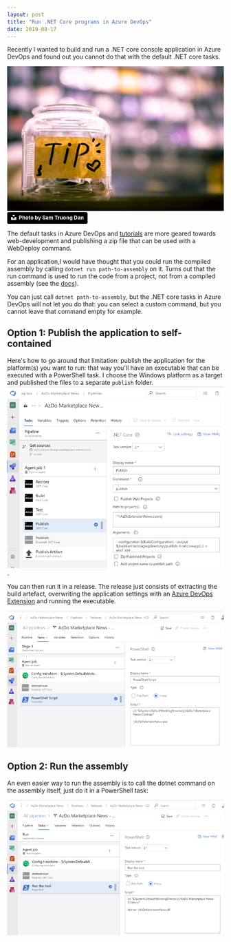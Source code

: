 ```yaml
---
layout: post
title: "Run .NET Core programs in Azure DevOps"
date: 2019-08-17
---
```


Recently I wanted to build and run a .NET core console application in Azure DevOps and found out you cannot do that with the default .NET core tasks.

![](/images/20190817/sam-truong-dan--rF4kuvgHhU-unsplash.jpg)  
<a style="background-color:black;color:white;text-decoration:none;padding:4px 6px;font-family:-apple-system, BlinkMacSystemFont, &quot;San Francisco&quot;, &quot;Helvetica Neue&quot;, Helvetica, Ubuntu, Roboto, Noto, &quot;Segoe UI&quot;, Arial, sans-serif;font-size:12px;font-weight:bold;line-height:1.2;display:inline-block;border-radius:3px" href="https://unsplash.com/@sam_truong?utm_medium=referral&amp;utm_campaign=photographer-credit&amp;utm_content=creditBadge" target="_blank" rel="noopener noreferrer" title="Download free do whatever you want high-resolution photos from Sam Truong Dan"><span style="display:inline-block;padding:2px 3px"><svg xmlns="http://www.w3.org/2000/svg" style="height:12px;width:auto;position:relative;vertical-align:middle;top:-2px;fill:white" viewBox="0 0 32 32"><title>unsplash-logo</title><path d="M10 9V0h12v9H10zm12 5h10v18H0V14h10v9h12v-9z"></path></svg></span><span style="display:inline-block;padding:2px 3px">Photo by Sam Truong Dan</span></a>

The default tasks in Azure DevOps and [tutorials](https://docs.microsoft.com/en-us/azure/devops/pipelines/languages/dotnet-core?view=azure-devops) are more geared towards web-development and publishing a zip file that can be used with a WebDeploy command.

For an application,I would have thought that you could run the compiled assembly by calling `dotnet run path-to-assembly` on it. Turns out that the run command is used to run the code from a project, not from a compiled assembly (see the [docs](https://docs.microsoft.com/en-us/dotnet/core/tools/dotnet-run?tabs=netcore21)).

You can just call `dotnet path-to-assembly`, but the .NET core tasks in Azure DevOps will not let you do that: you can select a custom command, but you cannot leave that command empty for example.

## Option 1: Publish the application to self-contained
Here's how to go around that limitation: publish the application for the platform(s) you want to run: that way you'll have an executable that can be executed with a PowerShell task. I choose the Windows platform as a target and published the files to a separate `publish` folder.  
![Azure Build Pipeline overview](/images/20190816/20190816_06_AzureDevOpsBuild.png).

You can then run it in a release.
The release just consists of extracting the build artefact, overwriting the application settings with an [Azure DevOps Extension](https://marketplace.visualstudio.com/items?itemName=sergeyzwezdin.magic-chunks) and running the executable.

![Azure Release Pipeline Task running the executable](/images/20190816/20190816_06_AzureDevOpsRelease.png)

## Option 2: Run the assembly
An even easier way to run the assembly is to call the dotnet command on the assembly itself, just do it in a PowerShell task:

![Azure Release Pipeline with Task calling the assembly](/images/20190817/20190817_01_AzDo-Run-dll.png)
